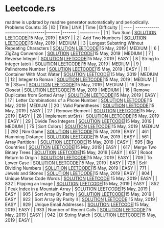 # Leetcode.rs

readme is updated by readme generator automatically and periodically.
Problems Counts: 35
| ID   | Title                           | LINK | Time | Difficulty |
| ---- | --------------------------------|------- |------- | ---------- |
| 1 | Two Sum | [SOLUTION](src/two_sum.rs) [LEETCODE](https://leetcode.com/problems/two-sum)|15 May, 2019 | EASY |
| 2 | Add Two Numbers | [SOLUTION](src/add_two_number.rs) [LEETCODE](https://leetcode.com/problems/add-two-numbers)|15 May, 2019 | MEDIUM |
| 3 | Longest Substring Without Repeating Characters | [SOLUTION](src/longest_substring_without_repeating_characters.rs) [LEETCODE](https://leetcode.com/problems/longest-substring-without-repeating-characters/)|15 May, 2019 | MEDIUM |
| 6 | ZigZag Conversion | [SOLUTION](src/zigzag_conversion.rs) [LEETCODE](https://leetcode.com/problems/zigzag-conversion)|15 May, 2019 | MEDIUM |
| 7 | Reverse Integer | [SOLUTION](src/reverse_integer.rs) [LEETCODE](https://leetcode.com/problems/reverse-integer/)|15 May, 2019 | EASY |
| 8 | String to Integer (atoi) | [SOLUTION](src/string_to_integer_atoi.rs) [LEETCODE](https://leetcode.com/problems/string-to-integer-atoi/)|15 May, 2019 | MEDIUM |
| 9 | Palindrome Number | [SOLUTION](src/palindrome_number.rs) [LEETCODE](https://leetcode.com/problems/palindrome-number/)|15 May, 2019 | EASY |
| 11 | Container With Most Water | [SOLUTION](src/container_with_most_water.rs) [LEETCODE](https://leetcode.com/problems/container-with-most-water/)|15 May, 2019 | MEDIUM |
| 12 | Integer to Roman | [SOLUTION](src/integer_to_roman.rs) [LEETCODE](https://leetcode.com/problems/integer-to-roman)|15 May, 2019 | MEDIUM |
| 15 | 3Sum | [SOLUTION](src/three_sum.rs) [LEETCODE](https://leetcode.com/problems/3sum/)|15 May, 2019 | MEDIUM |
| 16 | 3Sum Closest | [SOLUTION](src/three_sum_closest.rs) [LEETCODE](https://leetcode.com/problems/3sum-closest/)|15 May, 2019 | MEDIUM |
| 16 | Remove Duplicates from Sorted Array | [SOLUTION](src/remove_duplicates_from_sorted_array.rs) [LEETCODE](https://leetcode.com/problems/remove-duplicates-from-sorted-array/)|15 May, 2019 | EASY |
| 17 | Letter Combinations of a Phone Number | [SOLUTION](src/letter_combinations_of_a_phone_number.rs) [LEETCODE](https://leetcode.com/problems/letter-combinations-of-a-phone-number/)|15 May, 2019 | MEDIUM |
| 20 | Valid Parentheses | [SOLUTION](src/valid_parentheses.rs) [LEETCODE](https://leetcode.com/problems/valid-parentheses/)|15 May, 2019 | EASY |
| 27 | Remove Element | [SOLUTION](src/remove_element.rs) [LEETCODE](https://leetcode.com/problems/remove-element/)|15 May, 2019 | EASY |
| 28 | Implement strStr() | [SOLUTION](src/implement_strstr.rs) [LEETCODE](https://leetcode.com/problems/implement-strstr/)|15 May, 2019 | EASY |
| 29 | Divide Two Integers | [SOLUTION](src/divide_two_integers.rs) [LEETCODE](https://leetcode.com/problems/divide-two-integers/)|15 May, 2019 | MEDIUM |
| 75 | Sort Colors | [SOLUTION](src/sort_colors.rs) [LEETCODE](https://leetcode.com/problems/sort-colors)|15 May, 2019 | MEDIUM |
| 292 | Nim Game | [SOLUTION](src/nim_game.rs) [LEETCODE](https://leetcode.com/problems/nim-game)|15 May, 2019 | EASY |
| 461 | Hamming Distance | [SOLUTION](src/hamming_distance.rs) [LEETCODE](https://leetcode.com/problems/hamming-distance)|15 May, 2019 | EASY |
| 561 | Array Partition I | [SOLUTION](src/array_partition_i.rs) [LEETCODE](https://leetcode.com/problems/array-partition-i)|15 May, 2019 | EASY |
| 595 | Big Countries | [SOLUTION](src/big_countries.rs) [LEETCODE](https://leetcode.com/problems/big-countries/)|15 May, 2019 | EASY |
| 617 | Merge Two Binary Trees | [SOLUTION](src/merge_two_binary_trees.rs) [LEETCODE](https://leetcode.com/problems/merge-two-binary-trees)|15 May, 2019 | EASY |
| 657 | Robot Return to Origin | [SOLUTION](src/robot_return_to_origin.rs) [LEETCODE](https://leetcode.com/problems/robot-return-to-origin)|15 May, 2019 | EASY |
| 709 | To Lower Case | [SOLUTION](src/to_lower_case.rs) [LEETCODE](https://leetcode.com/problems/to-lower-case)|15 May, 2019 | EASY |
| 728 | Self Dividing Numbers | [SOLUTION](src/self_dividing_numbers.rs) [LEETCODE](https://leetcode.com/problems/self-dividing-numbers)|15 May, 2019 | EASY |
| 771 | Jewels and Stones | [SOLUTION](src/jewels_and_stones.rs) [LEETCODE](https://leetcode.com/problems/jewels-and-stones)|15 May, 2019 | EASY |
| 804 | Unique Morse Code Words | [SOLUTION](src/unique_morse_code_words.rs) [LEETCODE](https://leetcode.com/problems/unique-morse-code-words)|15 May, 2019 | EASY |
| 832 | Flipping an Image | [SOLUTION](src/flipping_an_image.rs) [LEETCODE](https://leetcode.com/problems/flipping-an-image)|15 May, 2019 | EASY |
| 852 | Peak Index in a Mountain Array | [SOLUTION](src/peak_index_in_a_mountain_array.rs) [LEETCODE](https://leetcode.com/problems/peak-index-in-a-mountain-array)|15 May, 2019 | EASY |
| 905 | Sort Array By Parity | [SOLUTION](src/sort_array_by_parity.rs) [LEETCODE](https://leetcode.com/problems/sort-array-by-parity)|15 May, 2019 | EASY |
| 922 | Sort Array By Parity II | [SOLUTION](src/sort_array_by_parity_ii.rs) [LEETCODE](https://leetcode.com/problems/sort-array-by-parity-ii)|15 May, 2019 | EASY |
| 929 | Unique Email Addresses | [SOLUTION](src/unique_email_addresses.rs) [LEETCODE](https://leetcode.com/problems/unique-email-addresses)|15 May, 2019 | EASY |
| 933 | Number of Recent Calls | [SOLUTION](src/number_of_recent_calls.rs) [LEETCODE](https://leetcode.com/problems/number-of-recent-calls)|15 May, 2019 | EASY |
| 942 | DI String Match | [SOLUTION](src/di_string_match.rs) [LEETCODE](https://leetcode.com/problems/di-string-match)|15 May, 2019 | EASY |